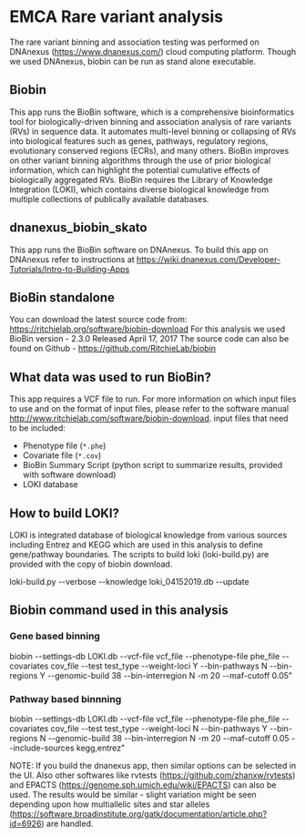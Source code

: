# EMCA Rare variant analysis

The rare variant binning and association testing was performed on DNAnexus (https://www.dnanexus.com/) cloud computing platform. Though we used DNAnexus, biobin can be run as stand alone executable.

## Biobin
This app runs the BioBin software, which is a comprehensive bioinformatics tool for biologically-driven binning and association analysis of rare variants (RVs) in sequence data. It automates multi-level binning or collapsing of RVs into biological features such as genes, pathways, regulatory regions, evolutionary conserved regions (ECRs), and many others. BioBin improves on other variant binning algorithms through the use of prior biological information, which can highlight the potential cumulative effects of biologically aggregated RVs. BioBin requires the Library of Knowledge Integration (LOKI), which contains diverse biological knowledge from multiple collections of publically available databases. 

## dnanexus_biobin_skato
This app runs the BioBin software on DNAnexus. To build this app on DNAnexus refer to instructions at https://wiki.dnanexus.com/Developer-Tutorials/Intro-to-Building-Apps

## BioBin standalone
You can download the latest source code from: https://ritchielab.org/software/biobin-download
For this analysis we used BioBin version - 2.3.0 Released April 17, 2017
The source code can also be found on Github - https://github.com/RitchieLab/biobin

## What data was used to run BioBin?

This app requires a VCF file to run. For more information on which input files to use and on the format of input files, please refer to the software manual http://www.ritchielab.com/software/biobin-download.
input files that need to be included:
  - Phenotype file (`*.phe`)
  - Covariate file (`*.cov`)
  - BioBin Summary Script (python script to summarize results, provided with software download)
  - LOKI database

## How to build LOKI?
LOKI is integrated database of biological knowledge from various sources including Entrez and KEGG which are used in this analysis to define gene/pathway boundaries. The scripts to build loki (loki-build.py) are provided with the copy of biobin download.

loki-build.py --verbose --knowledge loki_04152019.db --update

## Biobin command used in this analysis
### Gene based binning
biobin --settings-db LOKI.db --vcf-file vcf_file --phenotype-file phe_file --covariates cov_file --test test_type --weight-loci Y --bin-pathways N --bin-regions Y --genomic-build 38 --bin-interregion N -m 20 --maf-cutoff 0.05"

### Pathway based binnning
biobin --settings-db LOKI.db --vcf-file vcf_file --phenotype-file phe_file --covariates cov_file --test test_type --weight-loci N --bin-pathways Y --bin-regions N --genomic-build 38 --bin-interregion N -m 20 --maf-cutoff 0.05 --include-sources kegg,entrez"

NOTE: If you build the dnanexus app, then similar options can be selected in the UI. Also other softwares like rvtests (https://github.com/zhanxw/rvtests) and EPACTS (https://genome.sph.umich.edu/wiki/EPACTS) can also be used. The results would be similar - slight variation might be seen depending upon how multiallelic sites and star alleles (https://software.broadinstitute.org/gatk/documentation/article.php?id=6926) are handled.
